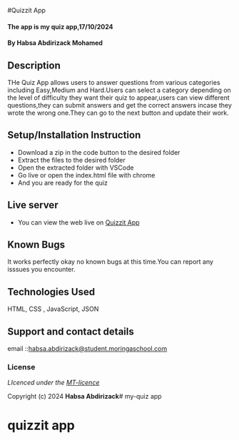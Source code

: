 #Quizzit App
#### The app is my quiz app,17/10/2024
#### **By Habsa Abdirizack Mohamed**
## Description
THe Quiz App allows users to answer questions from various categories including Easy,Medium and Hard.Users can select a category depending on the level of difficulty they want their quiz to appear,users can view different questions,they can submit answers and get the correct answers incase they wrote the wrong one.They can go to the next button and update their work.

## Setup/Installation Instruction
* Download a zip in the code button to the desired folder
* Extract the files to the desired folder
* Open the extracted folder with VSCode
* Go live or open the index.html file with chrome
* And you are ready for the quiz

## Live server
* You can view the web live on [Quizzit App]()

## Known Bugs
It works perfectly okay no known bugs at this time.You can report any isssues you encounter.

## Technologies Used
HTML, CSS , JavaScript, JSON

## Support and contact details
email ::habsa.abdirizack@student.moringaschool.com

### License
*LIcenced under the [MT-licence]()*

Copyright (c) 2024 **Habsa Abdirizack**# my-quiz app
# quizzit app

